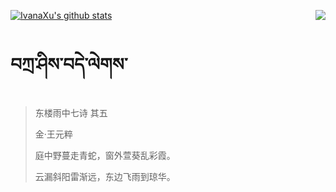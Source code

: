 [![IvanaXu's github stats](https://github-readme-stats.vercel.app/api?username=IvanaXu&show_icons=true&theme=vue-dark)](https://github.com/anuraghazra/github-readme-stats)
<img align="right" src="https://github-readme-stats.vercel.app/api/top-langs/?username=IvanaXu&langs_count=3&theme=graywhite" />
# བཀྲ་ཤིས་བདེ་ལེགས་
> 东楼雨中七诗 其五
>
> 金·王元粹
>
> 庭中野蔓走青蛇，窗外萱葵乱彩霞。
> 
> 云漏斜阳雷渐远，东边飞雨到琼华。